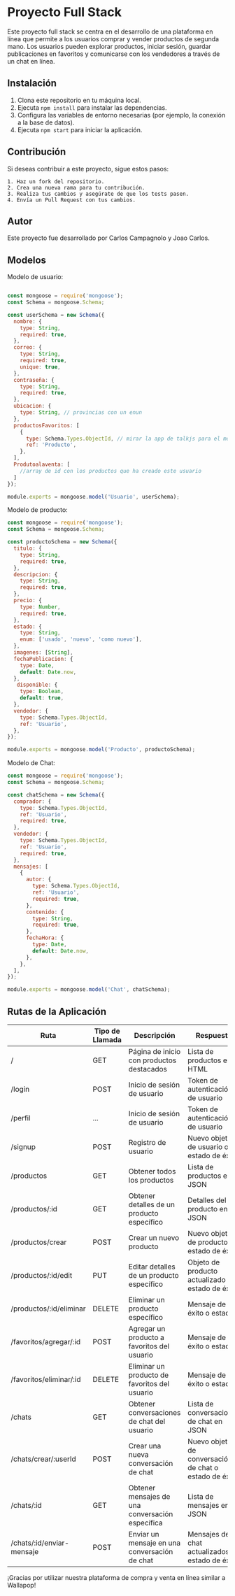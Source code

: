 # Proyecto Full Stack 

Este proyecto full stack se centra en el desarrollo de una plataforma en línea que permite a los usuarios comprar y vender productos de segunda mano. Los usuarios pueden explorar productos, iniciar sesión, guardar publicaciones en favoritos y comunicarse con los vendedores a través de un chat en línea.

## Instalación

1. Clona este repositorio en tu máquina local.
2. Ejecuta `npm install` para instalar las dependencias.
3. Configura las variables de entorno necesarias (por ejemplo, la conexión a la base de datos).
4. Ejecuta `npm start` para iniciar la aplicación.

## Contribución

Si deseas contribuir a este proyecto, sigue estos pasos:
```shell
1. Haz un fork del repositorio.
2. Crea una nueva rama para tu contribución.
3. Realiza tus cambios y asegúrate de que los tests pasen.
4. Envía un Pull Request con tus cambios.
```
## Autor

Este proyecto fue desarrollado por Carlos Campagnolo y Joao Carlos.

## Modelos

Modelo de usuario:

```javascript

const mongoose = require('mongoose');
const Schema = mongoose.Schema;

const userSchema = new Schema({
  nombre: {
    type: String,
    required: true,
  },
  correo: {
    type: String,
    required: true,
    unique: true,
  },
  contraseña: {
    type: String,
    required: true,
  },
  ubicacion: {
    type: String, // provincias con un enun
  },
  productosFavoritos: [
    {
      type: Schema.Types.ObjectId, // mirar la app de talkjs para el modelo de usuario
      ref: 'Producto',
    },
  ],
  Produtoalaventa: [
    //array de id con los productos que ha creado este usuario
  ]
});

module.exports = mongoose.model('Usuario', userSchema);
```
Modelo de producto:

```javascript
const mongoose = require('mongoose');
const Schema = mongoose.Schema;

const productoSchema = new Schema({
  titulo: {
    type: String,
    required: true,
  },
  descripcion: {
    type: String,
    required: true,
  },
  precio: {
    type: Number,
    required: true,
  },
  estado: {
    type: String,
    enum: ['usado', 'nuevo', 'como nuevo'], 
  },
  imagenes: [String],
  fechaPublicacion: {
    type: Date,
    default: Date.now,
  },
   disponible: {
    type: Boolean,
    default: true,
  },
  vendedor: {
    type: Schema.Types.ObjectId,
    ref: 'Usuario',
  },
});

module.exports = mongoose.model('Producto', productoSchema);
```

Modelo de Chat:
```javascript
const mongoose = require('mongoose');
const Schema = mongoose.Schema;

const chatSchema = new Schema({
  comprador: {
    type: Schema.Types.ObjectId,
    ref: 'Usuario',
    required: true,
  },
  vendedor: {
    type: Schema.Types.ObjectId,
    ref: 'Usuario',
    required: true,
  },
  mensajes: [
    {
      autor: {
        type: Schema.Types.ObjectId,
        ref: 'Usuario',
        required: true,
      },
      contenido: {
        type: String,
        required: true,
      },
      fechaHora: {
        type: Date,
        default: Date.now,
      },
    },
  ],
});

module.exports = mongoose.model('Chat', chatSchema);

```

## Rutas de la Aplicación

| Ruta                    | Tipo de Llamada | Descripción                                  | Respuesta                  |
|--------------------------|-----------------|----------------------------------------------|---------------------------|
| /                        | GET             | Página de inicio con productos destacados     | Lista de productos en HTML  |
| /login                   | POST            | Inicio de sesión de usuario                   | Token de autenticación de usuario |
| /perfil                   | ...            | Inicio de sesión de usuario                   | Token de autenticación de usuario |
| /signup                  | POST            | Registro de usuario                           | Nuevo objeto de usuario o estado de éxito |
| /productos                | GET             | Obtener todos los productos                   | Lista de productos en JSON  |
| /productos/:id            | GET             | Obtener detalles de un producto específico   | Detalles del producto en JSON   |
| /productos/crear         | POST            | Crear un nuevo producto                       | Nuevo objeto de producto o estado de éxito |
| /productos/:id/edit       | PUT            | Editar detalles de un producto específico    | Objeto de producto actualizado o estado de éxito |
| /productos/:id/eliminar     | DELETE       | Eliminar un producto específico              | Mensaje de éxito o estado |
| /favoritos/agregar/:id       | POST         | Agregar un producto a favoritos del usuario | Mensaje de éxito o estado |
| /favoritos/eliminar/:id    | DELETE       | Eliminar un producto de favoritos del usuario| Mensaje de éxito o estado |
| /chats                   | GET          | Obtener conversaciones de chat del usuario    | Lista de conversaciones de chat en JSON |
| /chats/crear/:userId    | POST         | Crear una nueva conversación de chat          | Nuevo objeto de conversación de chat o estado de éxito |
| /chats/:id               | GET          | Obtener mensajes de una conversación específica | Lista de mensajes en JSON   |
| /chats/:id/enviar-mensaje  | POST         | Enviar un mensaje en una conversación de chat | Mensajes de chat actualizados o estado de éxito |

¡Gracias por utilizar nuestra plataforma de compra y venta en línea similar a Wallapop!
